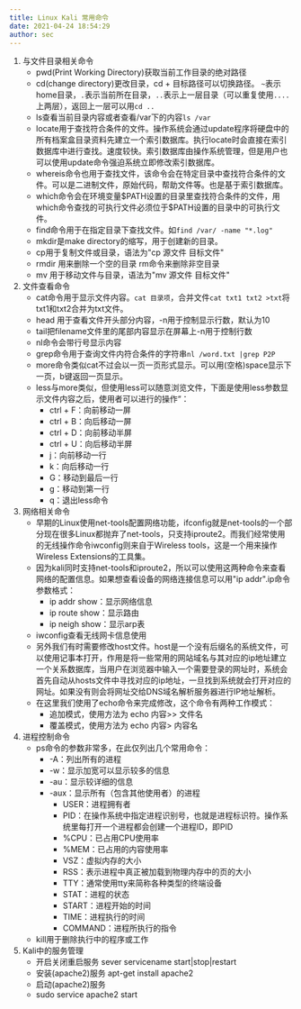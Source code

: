 ```yaml
---
title: Linux Kali 常用命令
date: 2021-04-24 18:54:29
author: sec
---
```

1. 与文件目录相关命令
	- pwd(Print Working Directory)获取当前工作目录的绝对路径
	- cd(change directory)更改目录，cd + 目标路径可以切换路径。 `~`表示home目录，`.`表示当前所在目录，`..`表示上一层目录（可以重复使用`....`上两层），返回上一层可以用`cd ..`
	- ls查看当前目录内容或者查看/var下的内容`ls /var`
	- locate用于查找符合条件的文件。操作系统会通过update程序将硬盘中的所有档案盒目录资料先建立一个索引数据库。执行locate时会直接在索引数据库中进行查找。速度较快。索引数据库由操作系统管理，但是用户也可以使用update命令强迫系统立即修改索引数据库。
	- whereis命令也用于查找文件，该命令会在特定目录中查找符合条件的文件。可以是二进制文件，原始代码，帮助文件等。也是基于索引数据库。
	- which命令会在环境变量\$PATH设置的目录里查找符合条件的文件，用which命令查找的可执行文件必须位于\$PATH设置的目录中的可执行文件。
	- find命令用于在指定目录下查找文件。如`find /var/ -name "*.log"`
	- mkdir是make directory的缩写，用于创建新的目录。
	- cp用于复制文件或目录，语法为"cp 源文件 目标文件"
	- rmdir 用来删除一个空的目录 rm命令来删除非空目录
	- mv 用于移动文件与目录，语法为"mv 源文件 目标文件"
2. 文件查看命令
	- cat命令用于显示文件内容。`cat 目录项`，合并文件`cat txt1 txt2 >txt`将txt1和txt2合并为txt文件。
	- head 用于查看文件开头部分内容，-n用于控制显示行数，默认为10
	- tail把filename文件里的尾部内容显示在屏幕上-n用于控制行数
	- nl命令会带行号显示内容
	- grep命令用于查询文件内符合条件的字符串`nl /word.txt |grep P2P`
	- more命令类似cat不过会以一页一页形式显示。可以用(空格)space显示下一页，b键返回一页显示。
	- less与more类似，但使用less可以随意浏览文件，下面是使用less参数显示文件内容之后，使用者可以进行的操作“：
		- ctrl + F：向前移动一屏
		- ctrl + B：向后移动一屏
		- ctrl + D：向前移动半屏
		- ctrl + U：向后移动半屏
		- j：向前移动一行
		- k：向后移动一行
		- G：移动到最后一行
		- g：移动到第一行
		- q：退出less命令
3. 网络相关命令
	- 早期的Linux使用net-tools配置网络功能，ifconfig就是net-tools的一个部分现在很多Linux都抛弃了net-tools，只支持iproute2。而我们经常使用的无线操作命令iwconfig则来自于Wireless tools，这是一个用来操作Wireless Extensions的工具集。 
	- 因为kali同时支持net-tools和iproute2，所以可以使用这两种命令来查看网络的配置信息。如果想查看设备的网络连接信息可以用"ip addr".ip命令参数格式：
		- ip addr show：显示网络信息
		- ip route show：显示路由
		- ip neigh show：显示arp表
	- iwconfig查看无线网卡信息使用
	- 另外我们有时需要修改host文件。host是一个没有后缀名的系统文件，可以使用记事本打开，作用是将一些常用的网站域名与其对应的ip地址建立一个关系数据库，当用户在浏览器中输入一个需要登录的网址时，系统会首先自动从hosts文件中寻找对应的ip地址，一旦找到系统就会打开对应的网址。如果没有则会将网址交给DNS域名解析服务器进行IP地址解析。
	- 在这里我们使用了echo命令来完成修改，这个命令有两种工作模式：
		- 追加模式，使用方法为 echo 内容>> 文件名  
		- 覆盖模式，使用方法为 echo 内容> 内容名
4. 进程控制命令
	- ps命令的参数非常多，在此仅列出几个常用命令：
		- -A：列出所有的进程
		- -w：显示加宽可以显示较多的信息
		- -au：显示较详细的信息
		- -aux：显示所有（包含其他使用者）的进程
			- USER：进程拥有者
			- PID：在操作系统中指定进程识别号，也就是进程标识符。操作系统里每打开一个进程都会创建一个进程ID，即PID
			- %CPU：已占用CPU使用率
			- %MEM：已占用的内容使用率
			- VSZ：虚拟内存的大小
			- RSS：表示进程中真正被加载到物理内存中的页的大小
			- TTY：通常使用tty来简称各种类型的终端设备
			- STAT：进程的状态
			- START：进程开始的时间
			- TIME：进程执行的时间
			- COMMAND：进程所执行的指令
	- kill用于删除执行中的程序或工作
5. Kali中的服务管理
	- 开启关闭重启服务
	 sever servicename start|stop|restart
	- 安装(apache2)服务
	apt-get install apache2
	- 启动(apache2)服务
	- sudo service apache2 start
